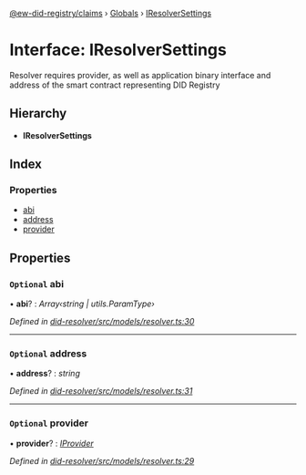 [@ew-did-registry/claims](../README.md) › [Globals](../globals.md) › [IResolverSettings](iresolversettings.md)

# Interface: IResolverSettings

Resolver requires provider, as well as application binary interface and
address of the smart contract representing DID Registry

## Hierarchy

* **IResolverSettings**

## Index

### Properties

* [abi](iresolversettings.md#optional-abi)
* [address](iresolversettings.md#optional-address)
* [provider](iresolversettings.md#optional-provider)

## Properties

### `Optional` abi

• **abi**? : *Array‹string | utils.ParamType›*

*Defined in [did-resolver/src/models/resolver.ts:30](https://github.com/energywebfoundation/ew-did-registry/blob/c54c7fe/packages/did-resolver/src/models/resolver.ts#L30)*

___

### `Optional` address

• **address**? : *string*

*Defined in [did-resolver/src/models/resolver.ts:31](https://github.com/energywebfoundation/ew-did-registry/blob/c54c7fe/packages/did-resolver/src/models/resolver.ts#L31)*

___

### `Optional` provider

• **provider**? : *[IProvider](iprovider.md)*

*Defined in [did-resolver/src/models/resolver.ts:29](https://github.com/energywebfoundation/ew-did-registry/blob/c54c7fe/packages/did-resolver/src/models/resolver.ts#L29)*
